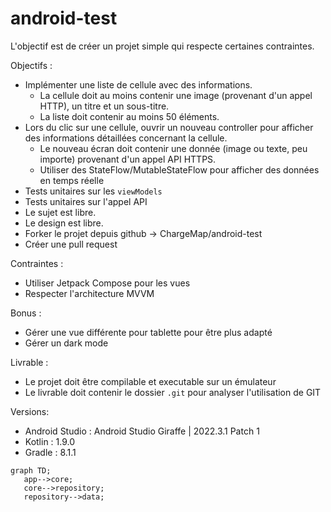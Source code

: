 # android-test

L'objectif est de créer un projet simple qui respecte certaines contraintes.

Objectifs :
- Implémenter une liste de cellule avec des informations.
	- La cellule doit au moins contenir une image (provenant d'un appel HTTP), un titre et un sous-titre.
	- La liste doit contenir au moins 50 éléments.
- Lors du clic sur une cellule, ouvrir un nouveau controller pour afficher des informations détaillées concernant la cellule.
	- Le nouveau écran doit contenir une donnée (image ou texte, peu importe) provenant d'un appel API HTTPS.
	- Utiliser des StateFlow/MutableStateFlow pour afficher des données en temps réelle
- Tests unitaires sur les `viewModels`
- Tests unitaires sur l'appel API
- Le sujet est libre.
- Le design est libre.
- Forker le projet depuis github -> ChargeMap/android-test
- Créer une pull request

Contraintes :
- Utiliser Jetpack Compose pour les vues
- Respecter l'architecture MVVM

Bonus :
- Gérer une vue différente pour tablette pour être plus adapté
- Gérer un dark mode

Livrable :
- Le projet doit être compilable et executable sur un émulateur
- Le livrable doit contenir le dossier `.git` pour analyser l'utilisation de GIT

Versions:
- Android Studio : Android Studio Giraffe | 2022.3.1 Patch 1
- Kotlin : 1.9.0
- Gradle : 8.1.1




```mermaid
graph TD;
   app-->core;
   core-->repository;
   repository-->data;
```
